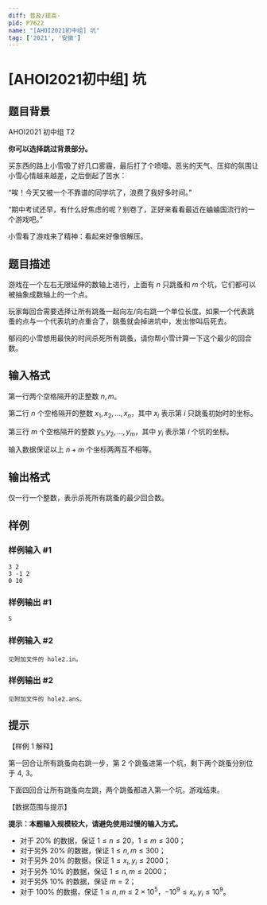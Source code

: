 ```yaml
---
diff: 普及/提高-
pid: P7622
name: "[AHOI2021初中组] 坑"
tag: ['2021', '安徽']
---
```

# [AHOI2021初中组] 坑
## 题目背景

AHOI2021 初中组 T2

**你可以选择跳过背景部分。**

买东西的路上小雪吸了好几口雾霾，最后打了个喷嚏。恶劣的天气、压抑的氛围让小雪心情越来越差，之后倒起了苦水：

“唉！今天又被一个不靠谱的同学坑了，浪费了我好多时间。”

“期中考试还早，有什么好焦虑的呢？别卷了，正好来看看最近在蛐蛐国流行的一个游戏吧。”

小雪看了游戏来了精神：看起来好像很解压。
## 题目描述

游戏在一个左右无限延伸的数轴上进行，上面有 $n$ 只跳蚤和 $m$ 个坑，它们都可以被抽象成数轴上的一个点。

玩家每回合需要选择让所有跳蚤一起向左/向右跳一个单位长度。如果一个代表跳蚤的点与一个代表坑的点重合了，跳蚤就会掉进坑中，发出惨叫后死去。

郁闷的小雪想用最快的时间杀死所有跳蚤，请你帮小雪计算一下这个最少的回合数。
## 输入格式

第一行两个空格隔开的正整数 $n,m$。

第二行 $n$ 个空格隔开的整数 $x_1,x_2,\ldots,x_n$，其中 $x_i$ 表示第 $i$ 只跳蚤初始时的坐标。

第三行 $m$ 个空格隔开的整数 $y_1,y_2,\ldots,y_m$，其中 $y_i$ 表示第 $i$ 个坑的坐标。

输入数据保证以上 $n+m$ 个坐标两两互不相等。
## 输出格式

仅一行一个整数，表示杀死所有跳蚤的最少回合数。
## 样例

### 样例输入 #1
```
3 2
3 -1 2
0 10
```
### 样例输出 #1
```
5
```
### 样例输入 #2
```
见附加文件的 hole2.in。 
```
### 样例输出 #2
```
见附加文件的 hole2.ans。
```
## 提示

【样例 1 解释】

第一回合让所有跳蚤向右跳一步，第 2 个跳蚤进第一个坑，剩下两个跳蚤分别位于 4, 3。

下面四回合让所有跳蚤向左跳，两个跳蚤都进入第一个坑，游戏结束。


【数据范围与提示】

**提示：本题输入规模较大，请避免使用过慢的输入方式。**

- 对于 $20\%$ 的数据，保证 $1 \le n \le 20$，$1 \le m \le 300$；
- 对于另外 $20\%$ 的数据，保证 $1 \le n,m \le 300$；
- 对于另外 $20\%$ 的数据，保证 $1 \le x_i,y_i \le 2000$；
- 对于另外 $10\%$ 的数据，保证 $1 \le n,m \le 2000$；
- 对于另外 $10\%$ 的数据，保证 $m=2$；
- 对于 $100\%$ 的数据，保证 $1 \le n,m \le 2 \times 10^5$，$-10^9 \le x_i,y_i \le 10^9$。
